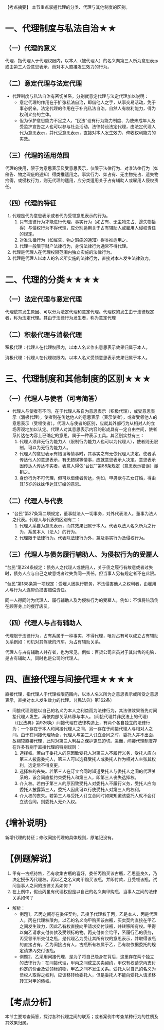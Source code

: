 【考点摘要】
本节重点掌握代理的分类、代理与其他制度的区别。
# 一、代理制度与私法自治★★
## （一）代理的意义
代理、指代理人于代理权限内，以本人（被代理人）的名义向第三人所为意思表示或由第三人受意思表示，而对本人直接发生效力的行为。
## （二）意定代理与法定代理
- 代理制度与私法自治有密切关系，分别就意定代理与法定代理加以说明：
	- 意定代理的作用在于扩张私法自治，即借他人之手，从事交易活动，免于事必躬亲。法定代理的作用在于补充私法自治。自然人有权利能力，得为权利义务的主体。
	- 但为保护意思能力不足之人，“民法”设有行为能力制度、为使未成年人及受监护宣告之人也可以参与社会活动，法律特设法定代理，由法定代理人代为意思表示，并代受意思表示，直接对本人发生效力，俾收权利能力的实效。
## （三）代理的适用范围
代理的使用，限于为意思表示及受意思表示，仅限于法律行为、对准法律行为（如催告、物之瑕疵的通知）得类推适用之。事实行为、如占有、无主物先占、遗失物拾得，或侵权行为，则无代理的适用，应分类适用关于占有辅助人或雇用人侵权责任。
## （四）代理的特征
1. 代理是代为意思表示或者代为受领意思表示的行为。
	1. 只有法律行为才能进行代理，事实行为（如占有、无主物先占、邊失物拾得）与侵权行为不得代理，应分别适用关于占有辅助人或雇用人侵权责任的规定。
	2. 对准法律行为（如催告、物之瑕疵的通知）得类推适用之。
	3. 代理一般限于财产法律行为，身份法律行为通常不得代理。
2. 代理是代理人在代理权限范围内独立实施的法律行为。
3. 代理是代理人以本人的名义所实施的法律行为，直接对本人发生法律效力。
# 二、代理的分类★★★★
## （一）法定代理与意定代理
代理依其发生原因、可以分为法定代理和意定代理。代理权的发生由于法律规定者，称为法定代理。其由于法律行为发生者，称为意定代理
## （二）积极代理与消极代理
积极代理：代理人在代理权限内，以本人名义作出意思表示效果归属于本人。

消极代理：代理人在代理权限内，以本人名义受领意思表示效果归属于本人。
# 三、代理制度和其他制度的区别★★★
## （一）代理人与使者（可考简答）
- 代理人与使者有不同，在于代理人系自为意思表示（积极代理），或受意思表示（消极代理），使者则在传达他人的意思表示（表示使者），或者受领他人的意思表示（受领使者）。代理人与使者的区别，应就其外部行为从相对人的立场客观地加以认定。代理人对其意思表示内容的形成具有一定自由空间，使者系传达在内容上已确定的意思，属于一种表示工具。其区别实益有三：
	1. 代理人须非无行为能力人（限制行为能力人也可以为代理人），使者则无限制，可以为无行为能力人。
	2. 代理人的意思表示有错误等情事时，其事实之有无依代理人决定。使者系传达他人的意思表示，有无错误等情事，应就意思表示人决定。意思表示因传达人传达不实者，表意人得依“台民””第88条规定（意思表示错误）撤销之。
	3. 身份行为不可代理，但可以借使者传达，例如，甲男欲与乙女订婚，得由其15岁的妹妹传达其订婚的意思。
## （二）代理人与代表
- “台民”第27条第二项规定，董事就法人一切事务，对外代表法人。董事为法人之代表。代理人与代表的区别有二：
	1. 代理人系自为意思表示，而其效果归属于本人。代表以法人名义所为之行为，系属本人（法人）的行为。
	2. 代理限于法律行为。代表除法律行为外，兼及事实行为及侵权行为。
## （三）代理人与债务履行辅助人、为侵权行为的受雇人
“台民”第224条规定：债务人之代理人或使用人，关于债之履行有故意或者过失时，债务人应与自己之故意或者过失负同一责任。但当事人另有规定者不在此限。

“台民”第188条第一项规定：受雇人因执行职务，不法侵害他人之权利者，由雇用人与行为人连带负损害赔偿责任。

同一人得同时为代理人、履行辅助人及为侵权行为的受雇人，例如：不慎将热汤倒在顾客身上的餐厅店员。
## （四）代理人与占有辅助人
代理限于法律行为，占有系属于一种事实，不得代理，唯对占有可以成立占有辅助关系例如：司机对其驾驶的汽车，为占有辅助关系。

代理人与占有辅助人并存者，也为常见。例如：百货公司店员对于其出售的电脑，是占有辅助人，同时也是公司的代理人。
# 四、直接代理与间接代理★★★★
直接代理，指代理人于代理权限范围内，以本人名义所为之意思表示或所受之意思表示，直接对本人发生效力的代理。（《民法典》第162条）

- 间接代理则是以自己的名义为本人之利益而为法律行为，其法律效果首先对间接代理人发生，再依内部关系转移与本人。（间接代理并非民法上的代理）（《民法典》第926条）间接代理在法律构造上，有两个各自独立的法律行为：一个存在于本人和间接代理人之间，另一存在于间接代理人与相对人之间。由于在间接代理场合，代理人与第三人订立合同之时，委托人并不出面，故相较直接代理，此时对第三人利益之保护更显迫切。进而，间接代理制度存在许多有别于直接代理的特别规则：
	1. 选择权。若由于委托人的原因致受托人对第三人不履行义务，受托人应向第三人披露委托人，第三人可以选择受托人或委托人作为相对人主张其权利，选定后不得变更。
	2. 选择权的丧失。若第三人在订立合同时知道受托人与委托人之间的代理关系的，该合同直接约束委托人和第三人，即第三人丧失选择权。
	3. 介入权。若由于第三人的原因致受托人对委托人不履行义务，受托人应向委托人披露第三人，委托人因此可以行使受托人对第三人的权利。
	4. 介入权的丧失。若第三人与受托人订立合同时如果知道该委托人就不会订立该合同，则委托人无介入权。
# {增补说明} 
新增代理的特征；修改间接代理的具体规则，原笔记没有。
# 【例题解说】
1. 甲有一古瓶待售，乙有收集古瓶的喜好，委任丙购买该古瓶，乙思量良久，乃决定授予丙代理权。丙以乙之名义向甲购买该瓶，并即付款，且受领该瓶。试问当事人之间的法律关系如何？
2. 在上例中，假设丙虽有代理权但是以自己的名义向甲购瓶，当事人之间的法律关系如何？

- 解析：
	- 例题1，乙丙之间存在委任契约，乙授予代理权于丙，乙是本人，丙是代理人。丙在代理权限内，以乙的名义向甲购买该古瓶，买卖契约直接在甲乙之间发生效力，因此乙有权直接向甲请求交付该瓶，并转移所有权。甲得以向乙请求支付价款及受领标的物。丙支付价金给甲，系履行乙的债务，丙受领甲所交付之瓶，是代理乙为受让其所有权的意思表示，并取得该瓶的直接占有，乙为间接占有人，古瓶所有权属于乙，乙有权依据委托的规定请求丙交付该瓶。
	- 例题2，乙采用间接代理，是为了将自己隐身在背后，这里存在两个独立的法律行为：在间接代理，甲丙之间成立买卖契约，甲仅有权请求丙支付约定的价金及受领标的物，甲乙之间不发生关系。受托人以自己的名义为债权人取得之权利，应该移转给委托人，但是委托人不能向受托人请求移转其对甲的债权。
# 【考点分析】
本节主要考查简答，探讨各种代理之间的联系；或者案例中考查某种行为的性质及其效果归属。